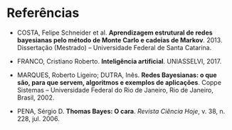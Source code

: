 # Referências  

- COSTA, Felipe Schneider et al. **Aprendizagem estrutural de redes bayesianas pelo método de Monte Carlo e cadeias de Markov**. 2013. Dissertação (Mestrado) – Universidade Federal de Santa Catarina.  

- FRANCO, Cristiano Roberto. **Inteligência artificial**. UNIASSELVI, 2017.  

- MARQUES, Roberto Ligeiro; DUTRA, Inês. **Redes Bayesianas: o que são, para que servem, algoritmos e exemplos de aplicações**. Coppe Sistemas – Universidade Federal do Rio de Janeiro, Rio de Janeiro, Brasil, 2002.  

- PENA, Sérgio D. **Thomas Bayes: O cara**. *Revista Ciência Hoje*, v. 38, n. 228, jul. 2006.  
